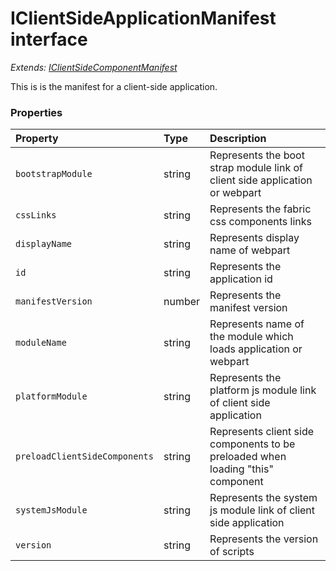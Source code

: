 # IClientSideApplicationManifest interface

_Extends: [IClientSideComponentManifest](IClientSideComponentManifest.md)_



This is is the manifest for a client-side application.




### Properties

| Property	   | Type	| Description|
|:-------------|:-------|:-----------|
|`bootstrapModule`      | string | Represents the boot strap module link of client side application or webpart |
|`cssLinks`      | string | Represents the fabric css components links |
|`displayName`      | string | Represents display name of webpart |
|`id`      | string | Represents the application id |
|`manifestVersion`      | number | Represents the manifest version |
|`moduleName`      | string | Represents name of the module which loads application or webpart |
|`platformModule`      | string | Represents the platform js module link of client side application |
|`preloadClientSideComponents`      | string | Represents client side components to be preloaded when loading "this" component |
|`systemJsModule`      | string | Represents the system js module link of client side application |
|`version`      | string | Represents the version of scripts |




